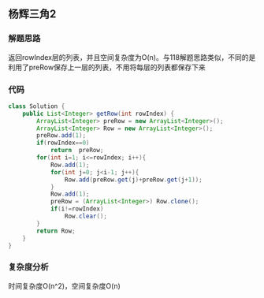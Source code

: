 ## 杨辉三角2
### 解题思路
返回rowIndex层的列表，并且空间复杂度为O(n)。与118解题思路类似，不同的是利用了preRow保存上一层的列表，不用将每层的列表都保存下来
### 代码
```java
class Solution {
    public List<Integer> getRow(int rowIndex) {
        ArrayList<Integer> preRow = new ArrayList<Integer>();
        ArrayList<Integer> Row = new ArrayList<Integer>();
        preRow.add(1);
        if(rowIndex==0)
            return  preRow;
        for(int i=1; i<=rowIndex; i++){
            Row.add(1);
            for(int j=0; j<i-1; j++){
                Row.add(preRow.get(j)+preRow.get(j+1));
            }
            Row.add(1);
            preRow = (ArrayList<Integer>) Row.clone();
            if(i!=rowIndex)
                Row.clear();
        }
        return Row;
    }
}
```
### 复杂度分析
时间复杂度O(n^2)，空间复杂度O(n)